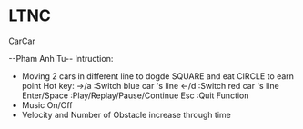 # LTNC
CarCar

--Pham Anh Tu--
Intruction:
- Moving 2 cars in different line to dogde SQUARE and eat CIRCLE to earn point
Hot key:
 ->/a :Switch blue car 's line 
 <-/d :Switch red car 's line
 Enter/Space :Play/Replay/Pause/Continue
 Esc :Quit
Function
- Music On/Off
- Velocity and Number of Obstacle increase through time

